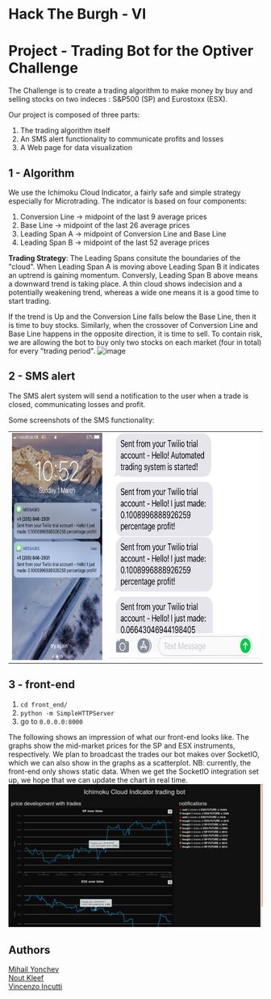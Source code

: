 # Hack The Burgh - VI
# Project - Trading Bot for the Optiver Challenge

The Challenge is to create a trading algorithm to make money by buy and selling stocks on two indeces : S&P500 (SP) and Eurostoxx (ESX).

Our project is composed of three parts:

1) The trading algorithm itself
2) An SMS alert functionality to communicate profits and losses
3) A Web page for data visualization


## **1 - Algorithm**
We use the Ichimoku Cloud Indicator, a fairly safe and simple strategy especially for Microtrading.
The indicator is based on four components:
1) Conversion Line -> midpoint of the last 9 average prices
2) Base Line -> midpoint of the last 26 average prices
3) Leading Span A -> midpoint of Conversion Line and Base Line
4) Leading Span B -> midpoint of the last 52 average prices

**Trading Strategy**:
The Leading Spans consitute the boundaries of the "cloud". When Leading Span A is moving above Leading Span B it indicates an uptrend is gaining momentum. Conversly, Leading Span B above means a downward trend is taking place. A thin cloud shows indecision and a potentially weakening trend, whereas a wide one means it is a good time to start trading.

If the trend is Up and the Conversion Line falls below the Base Line, then it is time to buy stocks. Similarly, when the crossover of Conversion Line and Base Line happens in the opposite direction, it is time to sell.
To contain risk, we are allowing the bot to buy only two stocks on each market (four in total) for every "trading period".
![image](https://user-images.githubusercontent.com/47427204/75623153-5ad41e80-5b9f-11ea-9f65-9c83af4024e7.png)

## **2 - SMS alert**
The SMS alert system will send a notification to the user when a trade is closed, communicating losses and profit.

Some screenshots of the SMS functionality:
<table>
  <tr><td><img src="sms_0.png" height="450"/></td><td><img src="sms_1.jpg" height="450"/></td></tr>
</table>

## **3 - front-end**
1) `cd front_end/`
2) `python -m SimpleHTTPServer`
3) go to `0.0.0.0:8000`

The following shows an impression of what our front-end looks like.
The graphs show the mid-market prices for the SP and ESX instruments, respectively.
We plan to broadcast the trades our bot makes over SocketIO, which we can also show in the graphs as a scatterplot.
NB: currently, the front-end only shows static data. When we get the SocketIO integration set up, we hope that we can update the chart in real time.
![image](impression.png)

## Authors
[Mihail Yonchev](https://github.com/slaifan)  
[Nout Kleef](https://github.com/nout-kleef)  
[Vincenzo Incutti](https://github.com/enzo-inc)
